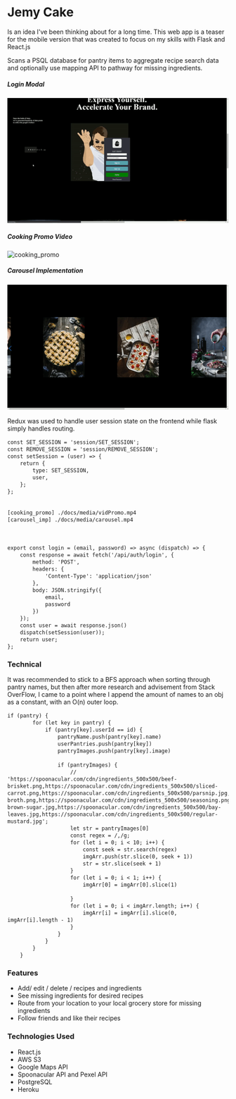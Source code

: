 # Jemy Cake
Is an idea I've been thinking about for a long time. This web app is a teaser for the mobile version that was created to focus on my skills with Flask and React.js


Scans a PSQL database for pantry items to aggregate recipe search data and optionally use mapping API to pathway for missing ingredients.


##### Login Modal
![login_modal](./docs/media/login.gif)

##### Cooking Promo Video
![cooking_promo](./docs/media/promo.gif)

##### Carousel Implementation
![carousel_imp](./docs/media/caro.gif)


Redux was used to handle user session state on the frontend while flask simply handles routing.
```
const SET_SESSION = 'session/SET_SESSION';
const REMOVE_SESSION = 'session/REMOVE_SESSION';
const setSession = (user) => {
    return {
        type: SET_SESSION,
        user,
    };
};


[cooking_promo] ./docs/media/vidPromo.mp4
[carousel_imp] ./docs/media/carousel.mp4



export const login = (email, password) => async (dispatch) => {
    const response = await fetch('/api/auth/login', {
        method: 'POST',
        headers: {
            'Content-Type': 'application/json'
        },
        body: JSON.stringify({
            email,
            password
        })
    });
    const user = await response.json()
    dispatch(setSession(user));
    return user;
};
```

### Technical
It was recommended to stick to a BFS approach when sorting through pantry names, but then after more research and advisement from Stack OverFlow, I came to a point where I append the amount of names to an obj as a constant, with an O(n) outer loop. 

```
if (pantry) {
        for (let key in pantry) {
            if (pantry[key].userId == id) {
                pantryName.push(pantry[key].name)
                userPantries.push(pantry[key])
                pantryImages.push(pantry[key].image)

                if (pantryImages) {
                    // 'https://spoonacular.com/cdn/ingredients_500x500/beef-brisket.png,https://spoonacular.com/cdn/ingredients_500x500/sliced-carrot.png,https://spoonacular.com/cdn/ingredients_500x500/parsnip.jpg,https://spoonacular.com/cdn/ingredients_500x500/None,https://spoonacular.com/cdn/ingredients_500x500/garlic.png,https://spoonacular.com/cdn/ingredients_500x500/guinness.png,https://spoonacular.com/cdn/ingredients_500x500/beef-broth.png,https://spoonacular.com/cdn/ingredients_500x500/seasoning.png,https://spoonacular.com/cdn/ingredients_500x500/light-brown-sugar.jpg,https://spoonacular.com/cdn/ingredients_500x500/bay-leaves.jpg,https://spoonacular.com/cdn/ingredients_500x500/regular-mustard.jpg';
                    let str = pantryImages[0]
                    const regex = /,/g;
                    for (let i = 0; i < 10; i++) {
                        const seek = str.search(regex)
                        imgArr.push(str.slice(0, seek + 1))
                        str = str.slice(seek + 1)
                    }
                    for (let i = 0; i < 1; i++) {
                        imgArr[0] = imgArr[0].slice(1)

                    }
                    for (let i = 0; i < imgArr.length; i++) {
                        imgArr[i] = imgArr[i].slice(0, imgArr[i].length - 1)
                    }
                }
            }
        }
    }
```
### Features
* Add/ edit / delete / recipes and ingredients
* See missing ingredients for desired recipes
* Route from your location to your local grocery store for missing ingredients
* Follow friends and like their recipes

### Technologies Used
* React.js
* AWS S3
* Google Maps API 
* Spoonacular API and Pexel API
* PostgreSQL
* Heroku
